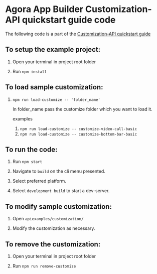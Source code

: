 # Agora App Builder Customization-API quickstart guide code

The following code is a part of the [Customization-API quickstart guide](https://appbuilder-docs.agora.io/customization-api/quickstart)

## To setup the example project:

1. Open your terminal in project root folder

2. Run `npm install`

## To load sample customization:

1. `npm run load-customize -- 'folder_name'`

   In folder_name pass the customize folder which you want to load it.

   examples

   1. `npm run load-customize -- customize-video-call-basic`
   2. `npm run load-customize -- customize-bottom-bar-basic`

## To run the code:

1. Run `npm start`

2. Navigate to `build` on the cli menu presented.

3. Select preferred platform.

4. Select `development build` to start a dev-server.

## To modify sample customization:

1. Open `apiexamples/customization/`

2. Modify the customization as necessary.

## To remove the customization:

1. Open your terminal in project root folder

2. Run `npm run remove-customize`
